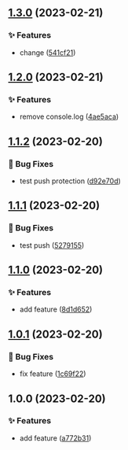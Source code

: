 ## [1.3.0](https://github.com/matejgerek/test-repo/compare/v1.2.0...v1.3.0) (2023-02-21)


### :sparkles: Features

* change ([541cf21](https://github.com/matejgerek/test-repo/commit/541cf21f83ebe3dd2ffab8d3a94c89b4d07887be))

## [1.2.0](https://github.com/matejgerek/test-repo/compare/v1.1.2...v1.2.0) (2023-02-21)


### :sparkles: Features

* remove console.log ([4ae5aca](https://github.com/matejgerek/test-repo/commit/4ae5acad5a258095d89cfdb4581295e81e6d6d0e))

## [1.1.2](https://github.com/matejgerek/test-repo/compare/v1.1.1...v1.1.2) (2023-02-20)


### :bug: Bug Fixes

* test push protection ([d92e70d](https://github.com/matejgerek/test-repo/commit/d92e70d1ab82c8881583d47e38ede87b1522ee95))

## [1.1.1](https://github.com/matejgerek/test-repo/compare/v1.1.0...v1.1.1) (2023-02-20)


### :bug: Bug Fixes

* test push ([5279155](https://github.com/matejgerek/test-repo/commit/5279155cac7dbbe0ccf456ae5ba72532a405df6d))

## [1.1.0](https://github.com/matejgerek/test-repo/compare/v1.0.1...v1.1.0) (2023-02-20)


### :sparkles: Features

* add feature ([8d1d652](https://github.com/matejgerek/test-repo/commit/8d1d652e02c410703783244bf4b3ee3cbf01dc3d))

## [1.0.1](https://github.com/matejgerek/test-repo/compare/v1.0.0...v1.0.1) (2023-02-20)


### :bug: Bug Fixes

* fix feature ([1c69f22](https://github.com/matejgerek/test-repo/commit/1c69f22f828f22b0228e0defead831135ceca17c))

## 1.0.0 (2023-02-20)


### :sparkles: Features

* add feature ([a772b31](https://github.com/matejgerek/test-repo/commit/a772b31bbeb0fcd4de658304a48846d0febf1e45))
